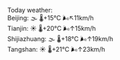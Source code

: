 Today weather:  
Beijing: 🌫  🌡️+15°C 🌬️↖11km/h  
Tianjin: ☀️   🌡️+20°C 🌬️↑15km/h  
Shijiazhuang: 🌫  🌡️+18°C 🌬️↑19km/h  
Tangshan: ☀️   🌡️+21°C 🌬️↑23km/h  
